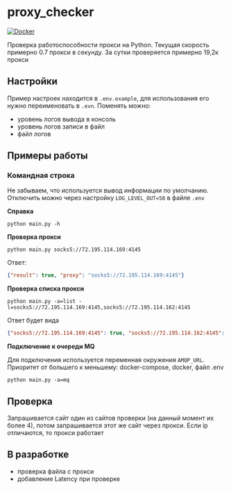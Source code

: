 # proxy_checker
[![Docker](https://github.com/Ichinya/proxy_checker/actions/workflows/docker-publish.yml/badge.svg)](https://github.com/Ichinya/proxy_checker/actions/workflows/docker-publish.yml)

Проверка работоспособности прокси на Python. Текущая скорость примерно 0.7 прокси в секунду. За сутки проверяется примерно 19,2к прокси

## Настройки
Пример настроек находится в `.env.example`, для использования его нужно переименовать в `.evn`. Поменять можно:
* уровень логов вывода в консоль
* уровень логов записи в файл
* файл логов

## Примеры работы
### Командная строка

Не забываем, что используется вывод информации по умолчанию. Отключить можно через настройку `LOG_LEVEL_OUT=50` в файле `.env`

**Справка**
```shell
python main.py -h
```

**Проверка прокси**
```shell
python main.py socks5://72.195.114.169:4145
```
Ответ:
```json
{"result": true, "proxy": "socks5://72.195.114.169:4145"}
```

**Проверка списка прокси**
```shell
python main.py -a=list -l=socks5://72.195.114.169:4145,socks5://72.195.114.162:4145
```
Ответ будет вида
```json
{"socks5://72.195.114.169:4145": true, "socks5://72.195.114.162:4145": false}
```

**Подключение к очереди MQ**

Для подключения используется переменная окружения `AMQP_URL`. Приоритет от большего к меньшему: docker-compose, docker, файл .env
```shell
python main.py -a=mq
```

## Проверка
Запрашивается сайт один из сайтов проверки (на данный момент их более 4), потом запрашивается этот же сайт через прокси. Если ip отличаются, то прокси работает

## В разработке
* проверка файла с прокси
* добавление Latency при проверке